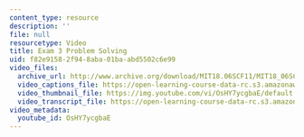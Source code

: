```yaml
---
content_type: resource
description: ''
file: null
resourcetype: Video
title: Exam 3 Problem Solving
uid: f82e9158-2f94-8aba-01ba-abd5502c6e99
video_files:
  archive_url: http://www.archive.org/download/MIT18.06SCF11/MIT18_06SC_110714_D2_300k.mp4
  video_captions_file: https://open-learning-course-data-rc.s3.amazonaws.com/18-06sc-linear-algebra-fall-2011/bb0bb32a8bfa5e6a9d6d53331a846cad_OsHY7ycgbaE.vtt
  video_thumbnail_file: https://img.youtube.com/vi/OsHY7ycgbaE/default.jpg
  video_transcript_file: https://open-learning-course-data-rc.s3.amazonaws.com/18-06sc-linear-algebra-fall-2011/75b06674c5c0542b51d73280140fbce0_OsHY7ycgbaE.pdf
video_metadata:
  youtube_id: OsHY7ycgbaE
---
```

